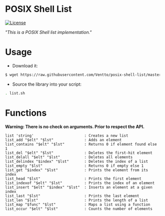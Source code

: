 POSIX Shell List
================

[![License](https://img.shields.io/badge/license-MIT-blue.svg?style=flat)](https://github.com/Ventto/posix-shell-list/blob/master/LICENSE)

*"This is a POSIX Shell list implementation."*

# Usage

* Download it:

```bash
$ wget https://raw.githubusercontent.com/Ventto/posix-shell-list/master/list.sh
```

* Source the library into your script:

```bash
. list.sh
```

# Functions

**Warning:
There is no check on arguments. Prior to respect the API.**

```
list 'string'                       : Creates a new list
list_add "$elt" "$lst"              : Adds an element
list_contains "$elt" "$lst"         : Returns 0 if element found else 1
list_del "$elt" "$lst"              : Deletes the first-hit element
list_delall "$elt" "$lst"           : Deletes all elements
list_delindex "$index" "$lst"       : Deletes the index of a list
list_empty "$lst"                   : Returns 0 if empty else 1
list_get "$index" "$lst"            : Prints the element from its index
list_head "$lst"                    : Prints the first element
list_indexof "$elt" "$lst"          : Prints the index of an element
list_insert "$elt" "$index" "$lst"  : Inserts an element at a given index
list_last "$lst"                    : Prints the last element
list_len "$lst"                     : Prints the length of a list
list_map "$func" "$lst"             : Maps a list using a function
list_occur "$elt" "$lst"            : Counts the number of elements
```
